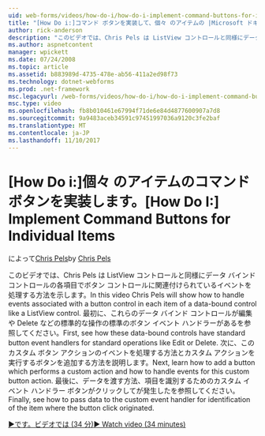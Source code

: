 ```yaml
---
uid: web-forms/videos/how-do-i/how-do-i-implement-command-buttons-for-individual-items
title: "[How Do i:]コマンド ボタンを実装して、個々 のアイテムの |Microsoft ドキュメント"
author: rick-anderson
description: "このビデオでは、Chris Pels は ListView コントロールと同様にデータ バインド コントロールの各項目でボタン コントロールに関連付けられているイベントを処理する方法を示します。 まずは。。。"
ms.author: aspnetcontent
manager: wpickett
ms.date: 07/24/2008
ms.topic: article
ms.assetid: b883989d-4735-478e-ab56-411a2ed98f73
ms.technology: dotnet-webforms
ms.prod: .net-framework
msc.legacyurl: /web-forms/videos/how-do-i/how-do-i-implement-command-buttons-for-individual-items
msc.type: video
ms.openlocfilehash: fb8b010461e67994f71de6e84d4877600907a7d8
ms.sourcegitcommit: 9a9483aceb34591c97451997036a9120c3fe2baf
ms.translationtype: MT
ms.contentlocale: ja-JP
ms.lasthandoff: 11/10/2017
---
```

<a name="how-do-i-implement-command-buttons-for-individual-items"></a><span data-ttu-id="37034-104">[How Do i:]個々 のアイテムのコマンド ボタンを実装します。</span><span class="sxs-lookup"><span data-stu-id="37034-104">[How Do I:] Implement Command Buttons for Individual Items</span></span>
====================
<span data-ttu-id="37034-105">によって[Chris Pels](https://twitter.com/chrispels)</span><span class="sxs-lookup"><span data-stu-id="37034-105">by [Chris Pels](https://twitter.com/chrispels)</span></span>

<span data-ttu-id="37034-106">このビデオでは、Chris Pels は ListView コントロールと同様にデータ バインド コントロールの各項目でボタン コントロールに関連付けられているイベントを処理する方法を示します。</span><span class="sxs-lookup"><span data-stu-id="37034-106">In this video Chris Pels will show how to handle events associated with a button control in each item of a data-bound control like a ListView control.</span></span> <span data-ttu-id="37034-107">最初に、これらのデータ バインド コントロールが編集や Delete などの標準的な操作の標準のボタン イベント ハンドラーがあるを参照してください。</span><span class="sxs-lookup"><span data-stu-id="37034-107">First, see how these data-bound controls have standard button event handlers for standard operations like Edit or Delete.</span></span> <span data-ttu-id="37034-108">次に、このカスタム ボタン アクションのイベントを処理する方法とカスタム アクションを実行するボタンを追加する方法を説明します。</span><span class="sxs-lookup"><span data-stu-id="37034-108">Next, learn how to add a button which performs a custom action and how to handle events for this custom button action.</span></span> <span data-ttu-id="37034-109">最後に、データを渡す方法、項目を識別するためのカスタム イベント ハンドラー ボタンがクリックしてが発生したを参照してください。</span><span class="sxs-lookup"><span data-stu-id="37034-109">Finally, see how to pass data to the custom event handler for identification of the item where the button click originated.</span></span>

[<span data-ttu-id="37034-110">&#9654;です。ビデオでは (34 分)</span><span class="sxs-lookup"><span data-stu-id="37034-110">&#9654; Watch video (34 minutes)</span></span>](https://channel9.msdn.com/Blogs/ASP-NET-Site-Videos/how-do-i-implement-command-buttons-for-individual-items)
